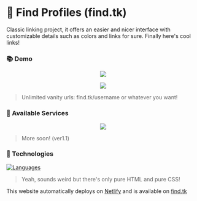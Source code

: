 # 🌠 Find Profiles (find.tk)

Classic linking project, it offers an easier and nicer interface with customizable details such as colors and links for sure. Finally here's cool links!

### 📚 Demo

<p align="center">
  <img src="https://cdn.discordapp.com/attachments/745937151094423642/998667861662896239/chrome_g08QFIL1hJ.png" />
</p>

<p align="center">
  <img src="https://cdn.discordapp.com/attachments/745937151094423642/998661430947622992/chrome_e5aDCTskis.gif" />
</p>

> Unlimited vanity urls: find.tk/username or whatever you want!

### 🎨 Available Services

<p align="center">
  <img src="https://cdn.discordapp.com/attachments/745937151094423642/998677459295817860/chrome_ToxRcHRXZ5.gif" />
</p>

> More soon! (ver1.1)

### 🧬 Technologies

[![Languages](https://skillicons.dev/icons?i=html,css,js,scss)](https://skillicons.dev)

> Yeah, sounds weird but there's only pure HTML and pure CSS!

This website automatically deploys on [Netlify](https://find.tk) and is available on [find.tk](https://find.tk/)
